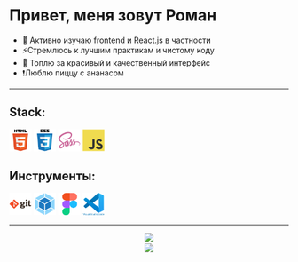 # Привет, меня зовут Роман

- 🔭 Активно изучаю frontend и React.js в частности
- ⚡Стремлюсь к лучшим практикам и чистому коду
- 🌱 Топлю за красивый и качественный интерфейс
- ❗Люблю пиццу с ананасом 

---
## Stack:
<div>
    <img src="https://raw.githubusercontent.com/devicons/devicon/1119b9f84c0290e0f0b38982099a2bd027a48bf1/icons/html5/html5-original-wordmark.svg" width="40" height="40" title="HTML">
    <img src="https://raw.githubusercontent.com/devicons/devicon/1119b9f84c0290e0f0b38982099a2bd027a48bf1/icons/css3/css3-original-wordmark.svg" width="40" height="40" title="CSS3">
    <img src="https://raw.githubusercontent.com/devicons/devicon/1119b9f84c0290e0f0b38982099a2bd027a48bf1/icons/sass/sass-original.svg" width="40" height="40" title="SASS">
    <img src="https://raw.githubusercontent.com/devicons/devicon/1119b9f84c0290e0f0b38982099a2bd027a48bf1/icons/javascript/javascript-original.svg" width="40" height="40" title="JavaScript">    
</div>

## Инструменты: 

<div>
    <img src="https://raw.githubusercontent.com/devicons/devicon/1119b9f84c0290e0f0b38982099a2bd027a48bf1/icons/git/git-original-wordmark.svg" width="40" height="40" title="git">
    <img src="https://raw.githubusercontent.com/devicons/devicon/1119b9f84c0290e0f0b38982099a2bd027a48bf1/icons/webpack/webpack-original.svg" width="40" height="40" title="webpack">
    <img src="https://raw.githubusercontent.com/devicons/devicon/1119b9f84c0290e0f0b38982099a2bd027a48bf1/icons/figma/figma-original.svg" width="40" height="40" title="figma">
    <img src="https://raw.githubusercontent.com/devicons/devicon/1119b9f84c0290e0f0b38982099a2bd027a48bf1/icons/vscode/vscode-original-wordmark.svg" width="40" height="40" title="vscode">    
</div>

---

<div align="center">
    <img src="[https://github-readme-stats.vercel.app/api/top-langs/?username=OddyHater&layout=compact&theme=vision-friendly-dark](http://github-readme-streak-stats.herokuapp.com?user=OddyHater&theme=dark&hide_border=true)">
</div>

<div align="center">
    <img src="https://github-readme-stats.vercel.app/api/top-langs/?username=OddyHater&layout=compact&theme=vision-friendly-dark">
</div>

